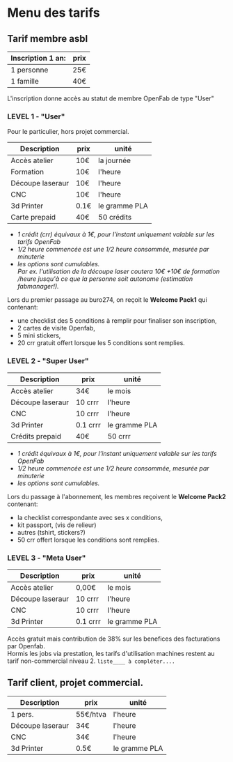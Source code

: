 # Menu des tarifs 


## Tarif membre asbl

Inscription 1 an:  | prix
------|------
1 personne | 25€  
1 famille  | 40€  

L'inscription donne accès au statut de membre OpenFab de type "User"

### LEVEL 1 - "User"
Pour le particulier, hors projet commercial. 

Description  | prix | unité
------|------|---
Accès atelier | 10€  | la journée
Formation|10€|l'heure
Découpe laseraur  | 10€  | l'heure
CNC|10€|l'heure
3d Printer|0.1€|le gramme PLA
Carte prepaid|40€|50 crédits

+ *1 crédit (crr) équivaux à 1€, pour l'instant uniquement valable sur les tarifs OpenFab*   
+ *1/2 heure commencée est une 1/2 heure consommée, mesurée par minuterie*
+ *les options sont cumulables.*   
*Par ex. l'utilisation de la découpe laser coutera 10€ +10€ de formation /heure jusqu'à ce que la personne soit autonome (estimation fabmanager!).*   

Lors du premier passage au buro274, on reçoit le **Welcome Pack1** qui contenant:  
- une checklist des 5 conditions à remplir pour finaliser son inscription, 
- 2 cartes de visite Openfab,
- 5 mini stickers,
- 20 crr gratuit offert lorsque les 5 conditions sont remplies. 

### LEVEL 2 - "Super User"

Description  | prix | unité
------|------|---
Accès atelier | 34€  | le mois
Découpe laseraur  | 10 crrr  | l'heure
CNC | 10 crrr | l'heure
3d Printer|0.1 crrr|le gramme PLA
Crédits prepaid|40€|50 crrr

+ *1 crédit équivaux à 1€, pour l'instant uniquement valable sur les tarifs OpenFab*   
+ *1/2 heure commencée est une 1/2 heure consommée, mesurée par minuterie*
+ *les options sont cumulables.*   

Lors du passage à l'abonnement, les membres reçoivent le **Welcome Pack2** contenant:    
- la checklist correspondante avec ses x conditions, 
- kit passport, (vis de relieur)
- autres (tshirt, stickers?)
- 50 crr offert lorsque les conditions sont remplies. 


### LEVEL 3 - "Meta User"

Description  | prix | unité
------|------|---
Accès atelier | 0,00€  | le mois
Découpe laseraur  | 10 crrr  | l'heure
CNC | 10 crrr | l'heure
3d Printer|0.1 crrr|le gramme PLA

Accès gratuit mais contribution de 38% sur les benefices des facturations par Openfab.  
Hormis les jobs via prestation, les tarifs d'utilisation machines restent au tarif non-commercial niveau 2. 
`liste____ à compléter.... `



## Tarif client, projet commercial.
Description  | prix | unité
------|------|---
1 pers.| 55€/htva| l'heure
Découpe laseraur  | 34€  | l'heure
CNC |34€ |l'heure
3d Printer|0.5€|le gramme PLA
